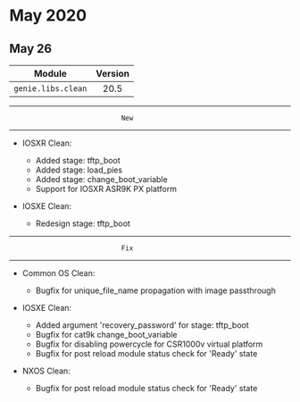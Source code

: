 May 2020
========

May 26
------

| Module                  | Version       |
| ------------------------|:-------------:|
| ``genie.libs.clean``    |  20.5         |

--------------------------------------------------------------------------------
                                New
--------------------------------------------------------------------------------

* IOSXR Clean:
    * Added stage: tftp_boot
    * Added stage: load_pies
    * Added stage: change_boot_variable
    * Support for IOSXR ASR9K PX platform

* IOSXE Clean:
    * Redesign stage: tftp_boot


--------------------------------------------------------------------------------
                                Fix
--------------------------------------------------------------------------------

* Common OS Clean:
    * Bugfix for unique_file_name propagation with image passthrough


* IOSXE Clean:
    * Added argument 'recovery_password' for stage: tftp_boot
    * Bugfix for cat9k change_boot_variable
    * Bugfix for disabling powercycle for CSR1000v virtual platform
    * Bugfix for post reload module status check for 'Ready' state

* NXOS Clean:
    * Bugfix for post reload module status check for 'Ready' state
